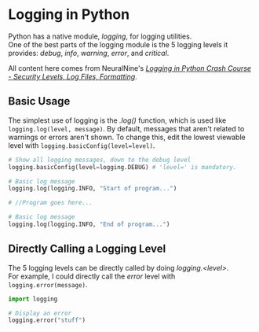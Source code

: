 # Logging in Python
Python has a native module, _logging_, for logging utilities. <br />
One of the best parts of the logging module is the 5 logging levels it provides: _debug_, _info_, _warning_, _error_, and _critical_.

All content here comes from NeuralNine's [_Logging in Python Crash Course - Security Levels, Log Files, Formatting_](https://www.youtube.com/watch?v=m08LtvC3jaY).

## Basic Usage
The simplest use of logging is the _.log()_ function, which is used like `logging.log(level, message)`.
By default, messages that aren't related to warnings or errors aren't shown. To change this, edit the lowest viewable level with `logging.basicConfig(level=level)`.

```Python
# Show all logging messages, down to the debug level
logging.basicConfig(level=logging.DEBUG) # 'level=' is mandatory.

# Basic log message
logging.log(logging.INFO, "Start of program...")

# //Program goes here...

# Basic log message
logging.log(logging.INFO, "End of program...")
```

## Directly Calling a Logging Level
The 5 logging levels can be directly called by doing _logging.\<level\>_. <br />
For example, I could directly call the _error_ level with `logging.error(message)`.

```Python
import logging

# Display an error
logging.error("stuff")
```
